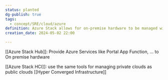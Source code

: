 ```yaml
---
status: planted
dg-publish: true
tags:
  - concept/SRE/cloud/azure
definition: Azure Stack allows for on-premise hardware to be managed with the same tools as cloud-infrastructure.
creation_date: 2024-05-02 22:00

---
```



[[Azure Stack Hub]]:  Provide Azure Services like Portal App Function, ... to On premise hardware

[[Azure Stack HCI]]:  use the same tools for managing private clouds as public clouds
    [[Hyper Converged Infrastructure]]



